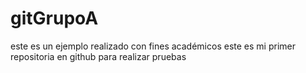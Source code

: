 # gitGrupoA
este es un ejemplo realizado con fines académicos 
este es mi primer repositoria en github para realizar pruebas 
